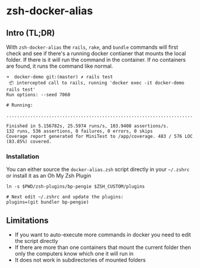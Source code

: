 # zsh-docker-alias


## Intro (TL;DR)

With `zsh-docker-alias` the `rails`, `rake`, and `bundle` commands will first check and see if there's a running docker contianer that mounts the local folder.  If there is it will run the command in the container.  If no containers are found, it runs the command like normal.

    ➜  docker-demo git:(master) ✗ rails test
     📦 intercepted call to rails, running 'docker exec -it docker-demo rails test'
    Run options: --seed 7060

    # Running:

    ....................................................................................................................................

    Finished in 5.156782s, 25.5974 runs/s, 103.9408 assertions/s.
    132 runs, 536 assertions, 0 failures, 0 errors, 0 skips
    Coverage report generated for MiniTest to /app/coverage. 483 / 576 LOC (83.85%) covered.


### Installation


You can either source the `docker-alias.zsh` script directly in your `~/.zshrc` or install it as an Oh My Zsh Plugin

    ln -s $PWD/zsh-plugins/bp-pengie $ZSH_CUSTOM/plugins

    # Next edit ~/.zshrc and update the plugins:
    plugins=(git bundler bp-pengie)



## Limitations

* If you want to auto-execute more commands in docker you need to edit the script directly
* If there are more than one containers that mount the current folder then only the computers know which one it will run in
* It does not work in subdirectories of mounted folders

